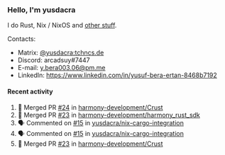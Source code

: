 ### Hello, I'm yusdacra

I do Rust, Nix / NixOS and [other stuff](https://yusdacra.gitlab.io/about).

Contacts:
- Matrix: [@yusdacra:tchncs.de](https://matrix.to/#/@yusdacra:tchncs.de)
- Discord: arcadsuy#7447
- E-mail: y.bera003.06@pm.me
- LinkedIn: https://www.linkedin.com/in/yusuf-bera-ertan-8468b7192

#### Recent activity

<!--START_SECTION:activity-->
1. 🎉 Merged PR [#24](https://github.com/harmony-development/Crust/pull/24) in [harmony-development/Crust](https://github.com/harmony-development/Crust)
2. 🎉 Merged PR [#23](https://github.com/harmony-development/harmony_rust_sdk/pull/23) in [harmony-development/harmony_rust_sdk](https://github.com/harmony-development/harmony_rust_sdk)
3. 🗣 Commented on [#15](https://github.com/yusdacra/nix-cargo-integration/issues/15) in [yusdacra/nix-cargo-integration](https://github.com/yusdacra/nix-cargo-integration)
4. 🗣 Commented on [#15](https://github.com/yusdacra/nix-cargo-integration/issues/15) in [yusdacra/nix-cargo-integration](https://github.com/yusdacra/nix-cargo-integration)
5. 🎉 Merged PR [#23](https://github.com/harmony-development/Crust/pull/23) in [harmony-development/Crust](https://github.com/harmony-development/Crust)
<!--END_SECTION:activity-->
